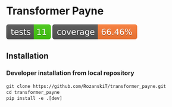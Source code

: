 # Transformer Payne

[![Tests](docs/badges/test.svg)](reports/junit/junit.xml) [![Coverage Status](docs/badges/coverage-badge.svg)](reports/coverage/coverage.xml)

## Installation

### Developer installation from local repository

```
git clone https://github.com/RozanskiT/transformer_payne.git
cd transformer_payne
pip install -e .[dev]
```
